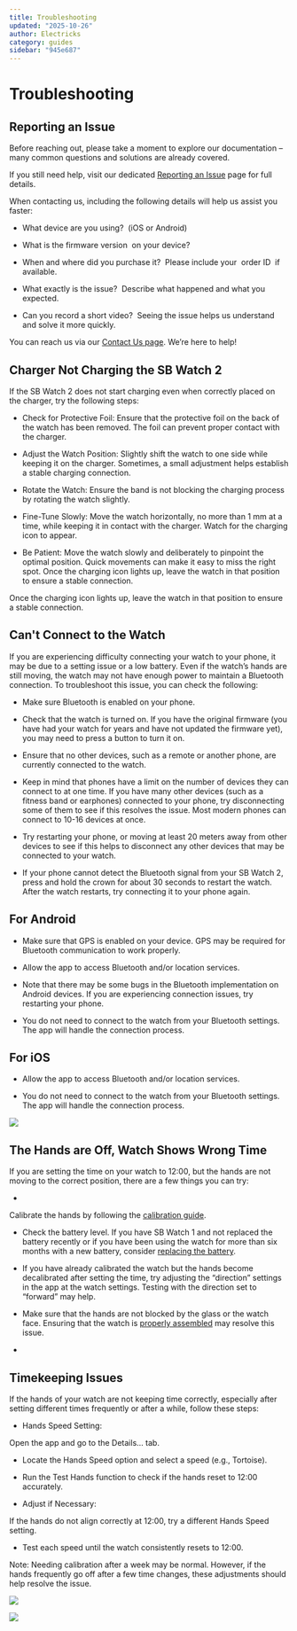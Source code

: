 ```yaml
---
title: Troubleshooting
updated: "2025-10-26"
author: Electricks
category: guides
sidebar: "945e687"
---
```


# Troubleshooting

## Reporting an Issue

Before reaching out, please take a moment to explore our documentation – many common questions and solutions are already covered.

If you still need help, visit our dedicated [Reporting an Issue](https://electricks.info/docs/misc/get-help/) page for full details.

When contacting us, including the following details will help us assist you faster:

- What device are you using?  (iOS or Android)

- What is the firmware version  on your device?

- When and where did you purchase it?  Please include your  order ID  if available.

- What exactly is the issue?  Describe what happened and what you expected.

- Can you record a short video?  Seeing the issue helps us understand and solve it more quickly.

You can reach us via our [Contact Us page](https://electricks.info/contact-us/). We’re here to help!

## Charger Not Charging the SB Watch 2

If the SB Watch 2 does not start charging even when correctly placed on the charger, try the following steps:

- Check for Protective Foil: Ensure that the protective foil on the back of the watch has been removed. The foil can prevent proper contact with the charger.

- Adjust the Watch Position: Slightly shift the watch to one side while keeping it on the charger. Sometimes, a small adjustment helps establish a stable charging connection.

- Rotate the Watch: Ensure the band is not blocking the charging process by rotating the watch slightly.

- Fine-Tune Slowly: Move the watch horizontally, no more than 1 mm at a time, while keeping it in contact with the charger. Watch for the charging icon to appear.

- Be Patient: Move the watch slowly and deliberately to pinpoint the optimal position. Quick movements can make it easy to miss the right spot. Once the charging icon lights up, leave the watch in that position to ensure a stable connection.

Once the charging icon lights up, leave the watch in that position to ensure a stable connection.

## Can't Connect to the Watch

If you are experiencing difficulty connecting your watch to your phone, it may be due to a setting issue or a low battery. Even if the watch’s hands are still moving, the watch may not have enough power to maintain a Bluetooth connection. To troubleshoot this issue, you can check the following:

- Make sure Bluetooth is enabled on your phone.

- Check that the watch is turned on. If you have the original firmware (you have had your watch for years and have not updated the firmware yet), you may need to press a button to turn it on.

- Ensure that no other devices, such as a remote or another phone, are currently connected to the watch.

- Keep in mind that phones have a limit on the number of devices they can connect to at one time. If you have many other devices (such as a fitness band or earphones) connected to your phone, try disconnecting some of them to see if this resolves the issue. Most modern phones can connect to 10-16 devices at once.

- Try restarting your phone, or moving at least 20 meters away from other devices to see if this helps to disconnect any other devices that may be connected to your watch.

- If your phone cannot detect the Bluetooth signal from your SB Watch 2, press and hold the crown for about 30 seconds to restart the watch. After the watch restarts, try connecting it to your phone again.

## For Android

- Make sure that GPS is enabled on your device. GPS may be required for Bluetooth communication to work properly.

- Allow the app to access Bluetooth and/or location services.

- Note that there may be some bugs in the Bluetooth implementation on Android devices. If you are experiencing connection issues, try restarting your phone.

- You do not need to connect to the watch from your Bluetooth settings. The app will handle the connection process.

## For iOS

- Allow the app to access Bluetooth and/or location services.

- You do not need to connect to the watch from your Bluetooth settings. The app will handle the connection process.

![](https://electricks.info/wp-content/uploads/2024/09/TimeSmith-243x300.jpeg)

## The Hands are Off, Watch Shows Wrong Time

If you are setting the time on your watch to 12:00, but the hands are not moving to the correct position, there are a few things you can try:

-

Calibrate the hands by following the [calibration guide](https://electricks.info/docs/sbwatch/calibration/).

- Check the battery level. If you have SB Watch 1 and not replaced the battery recently or if you have been using the watch for more than six months with a new battery, consider [replacing the battery](https://electricks.info/docs/sbwatch/battery-replacement/).

- If you have already calibrated the watch but the hands become decalibrated after setting the time, try adjusting the “direction” settings in the app at the watch settings. Testing with the direction set to “forward” may help.

- Make sure that the hands are not blocked by the glass or the watch face. Ensuring that the watch is [properly assembled](https://electricks.info/docs/sbwatch/opening-closing-the-back/) may resolve this issue.

-  

## Timekeeping Issues

If the hands of your watch are not keeping time correctly, especially after setting different times frequently or after a while, follow these steps:

- Hands Speed Setting:

Open the app and go to the Details… tab.

- Locate the Hands Speed option and select a speed (e.g., Tortoise).

- Run the Test Hands function to check if the hands reset to 12:00 accurately.

- Adjust if Necessary:

If the hands do not align correctly at 12:00, try a different Hands Speed setting.

- Test each speed until the watch consistently resets to 12:00.

Note: Needing calibration after a week may be normal. However, if the hands frequently go off after a few time changes, these adjustments should help resolve the issue.

![](https://electricks.info/wp-content/uploads/2024/12/hands-speed-140x300.jpg)

![](https://electricks.info/wp-content/uploads/2024/12/speed-140x300.jpg)